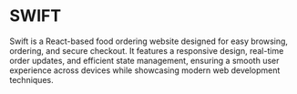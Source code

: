 # SWIFT
Swift is a React-based food ordering website designed for easy browsing, ordering, and secure checkout. It features a responsive design, real-time order updates, and efficient state management, ensuring a smooth user experience across devices while showcasing modern web development techniques.

